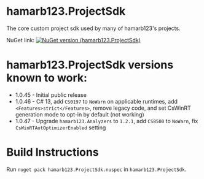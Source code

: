 # hamarb123.ProjectSdk

The core custom project sdk used by many of hamarb123's projects.

NuGet link:
[![NuGet version (hamarb123.ProjectSdk)](https://img.shields.io/nuget/v/hamarb123.ProjectSdk.svg?style=flat-square)](https://www.nuget.org/packages/hamarb123.ProjectSdk/)

# hamarb123.ProjectSdk versions known to work:

- 1.0.45 - Initial public release
- 1.0.46 - C# 13, add `CS0197` to `NoWarn` on applicable runtimes, add `<Features>strict</Features>`, remove legacy code, and set CsWinRT generation mode to opt-in by default (not working)
- 1.0.47 - Upgrade `hamarb123.Analyzers` to `1.2.1`, add `CS8500` to `NoWarn`, fix `CsWinRTAotOptimizerEnabled` setting

# Build Instructions

Run `nuget pack hamarb123.ProjectSdk.nuspec` in `hamarb123.ProjectSdk`.
